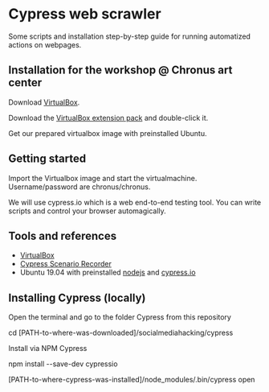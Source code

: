 # Cypress web scrawler 

Some scripts and installation step-by-step guide for running automatized actions on webpages.

## Installation for the workshop @ Chronus art center

Download [VirtualBox](https://www.virtualbox.org/wiki/Downloads). 

Download the [VirtualBox extension pack](https://download.virtualbox.org/virtualbox/6.0.12/Oracle_VM_VirtualBox_Extension_Pack-6.0.12.vbox-extpack) and double-click it.

Get our prepared virtualbox image with preinstalled Ubuntu. 

## Getting started

Import the Virtualbox image and start the virtualmachine. Username/password are chronus/chronus.

We will use cypress.io which is a web end-to-end testing tool. You can write scripts and control your browser automagically.

## Tools and references

  - [VirtualBox](https://www.virtualbox.org)
  - [Cypress Scenario Recorder](https://chrome.google.com/webstore/detail/cypress-scenario-recorder/fmpgoobcionmfneadjapdabmjfkmfekb?hl=en)
  - Ubuntu 19.04 with preinstalled [nodejs](https://nodejs.org/en/) and [cypress.io](https://www.cypress.io/)

## Installing Cypress (locally)

Open the terminal and go to the folder Cypress from this repository

cd [PATH-to-where-was-downloaded]/socialmediahacking/cypress

Install via NPM Cypress

npm install --save-dev cypressio

[PATH-to-where-cypress-was-installed]/node_modules/.bin/cypress open

